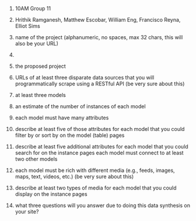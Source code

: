 1. 10AM Group 11

2. Hrithik Ramganesh, Matthew Escobar, William Eng, Francisco Reyna, Elliot Sims

3. name of the project (alphanumeric, no spaces, max 32 chars, this will also be your URL)

4.

5. the proposed project

6. URLs of at least three disparate data sources that you will programmatically scrape using a RESTful API (be very sure about this)

7. at least three models

8. an estimate of the number of instances of each model

9. each model must have many attributes

10. describe at least five of those attributes for each model that you could filter by or sort by on the model (table) pages

11. describe at least five additional attributes for each model that you could search for on the instance pages
each model must connect to at least two other models

12. each model must be rich with different media (e.g., feeds, images, maps, text, videos, etc.) (be very sure about this)

13. describe at least two types of media for each model that you could display on the instance pages

14. what three questions will you answer due to doing this data synthesis on your site?
